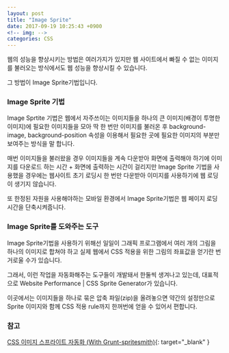 ```yaml
---
layout: post
title: "Image Sprite"
date: 2017-09-19 10:25:43 +0900
<!-- img: -->
categories: CSS
---
```

웹의 성능을 향상시키는 방법은 여러가지가 있지만 웹 사이트에서 빠질 수 없는 이미지를 불러오는 방식에서도 웹 성능을 향상시킬 수 있습니다.

그 방법이 Image Sprite기법입니다.

### Image Sprite 기법
Image Sprtite 기법은 웹에서 자주쓰이는 이미지들을 하나의 큰 이미지(배경이 투명한 이미지)에 필요한 이미지들을 모아 딱 한 번만 이미지를 불러온 후 background-image, background-position 속성을 이용해서 필요한 곳에 필요한 이미지의 부분만 보여주는 방식을 말 합니다.

매번 이미지들을 불러왔을 경우 이미지들을 계속 다운받아 화면에 출력해야 하기에 이미지를 다운로드 하는 시간 + 화면에 출력하는 시간이 걸리지만 Image Sprite 기법을 사용했을 경우에는 웹사이트 초기 로딩시 한 번만 다운받아 이미지를 사용하기에 웹 로딩이 생기지 않습니다.

또 한정된 자원을 사용해야하는 모바일 환경에서 Image Sprite기법은 웹 페이지 로딩시간을 단축시켜줍니다.

### Image Sprite를 도와주는 도구
Image Sprite기법을 사용하기 위해선 일일이 그래픽 프로그램에서 여러 개의 그림을 하나의 이미지로 합쳐야 하고 실제 웹에서 CSS 적용을 위한 그림의 좌표값을 얻기란 번거로울 수가 있습니다. 

그래서, 이런 작업을 자동화해주는 도구들이 개발돼서 한둘씩 생겨나고 있는데, 대표적으로 Website Performance | CSS Sprite Generator가 있습니다. 

이곳에서는 이미지들을 하나로 묶은 압축 파일(zip)을 올려놓으면 약간의 설정만으로 Sprite 이미지와 함께 CSS 적용 rule까지 한꺼번에 얻을 수 있어서 편합니다.

### 참고
[CSS 이미지 스프라이트 자동화 (With Grunt-spritesmith)](https://windtale.net/blog/css-image-sprite-automation-with-grunt-spritesmith/){: target="_blank" }